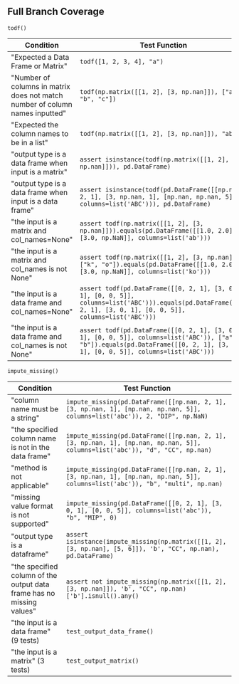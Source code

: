 ## Full Branch Coverage

`todf()`

| Condition | Test Function |
|---|---|
| "Expected a Data Frame or Matrix" | `todf([1, 2, 3, 4], "a")` |
| "Number of columns in matrix does not match number of column names inputted" | `todf(np.matrix([[1, 2], [3, np.nan]]), ["a", "b", "c"])` |
| "Expected the column names to be in a list" | `todf(np.matrix([[1, 2], [3, np.nan]]), "abc")` |
| "output type is a data frame when input is a matrix" | `assert isinstance(todf(np.matrix([[1, 2], [3, np.nan]])), pd.DataFrame)` |
| "output type is a data frame when input is a data frame" | `assert isinstance(todf(pd.DataFrame([[np.nan, 2, 1], [3, np.nan, 1], [np.nan, np.nan, 5]], columns=list('ABC'))), pd.DataFrame)` |
| "the input is a matrix and col_names=None" | `assert todf(np.matrix([[1, 2], [3, np.nan]])).equals(pd.DataFrame([[1.0, 2.0], [3.0, np.NaN]], columns=list('ab')))` |
| "the input is a matrix and col_names is not None" | `assert todf(np.matrix([[1, 2], [3, np.nan]]), ["k", "o"]).equals(pd.DataFrame([[1.0, 2.0], [3.0, np.NaN]], columns=list('ko')))` |
| "the input is a data frame and col_names=None" | `assert todf(pd.DataFrame([[0, 2, 1], [3, 0, 1], [0, 0, 5]], columns=list('ABC'))).equals(pd.DataFrame([[0, 2, 1], [3, 0, 1], [0, 0, 5]], columns=list('ABC')))` |
| "the input is a data frame and col_names is not None" | `assert todf(pd.DataFrame([[0, 2, 1], [3, 0, 1], [0, 0, 5]], columns=list('ABC')), ["a", "b"]).equals(pd.DataFrame([[0, 2, 1], [3, 0, 1], [0, 0, 5]], columns=list('ABC')))` |


`impute_missing()`

| Condition | Test Function |
|---|---|
| "column name must be a string" | `impute_missing(pd.DataFrame([[np.nan, 2, 1], [3, np.nan, 1], [np.nan, np.nan, 5]], columns=list('abc')), 2, "DIP", np.NaN)` |
| "the specified column name is not in the data frame" | `impute_missing(pd.DataFrame([[np.nan, 2, 1], [3, np.nan, 1], [np.nan, np.nan, 5]], columns=list('abc')), "d", "CC", np.nan)` |
| "method is not applicable" | `impute_missing(pd.DataFrame([[np.nan, 2, 1], [3, np.nan, 1], [np.nan, np.nan, 5]], columns=list('abc')), "b", "multi", np.nan)` |
| "missing value format is not supported" | `impute_missing(pd.DataFrame([[0, 2, 1], [3, 0, 1], [0, 0, 5]], columns=list('abc')), "b", "MIP", 0)` |
| "output type is a dataframe" | `assert isinstance(impute_missing(np.matrix([[1, 2], [3, np.nan], [5, 6]]), 'b', "CC", np.nan), pd.DataFrame)` |
| "the specified column of the output data frame has no missing values" | `assert not impute_missing(np.matrix([[1, 2], [3, np.nan]]), 'b', "CC", np.nan)['b'].isnull().any()` |
| "the input is a data frame" (9 tests) | `test_output_data_frame()` |
| "the input is a matrix" (3 tests) | `test_output_matrix()` |
